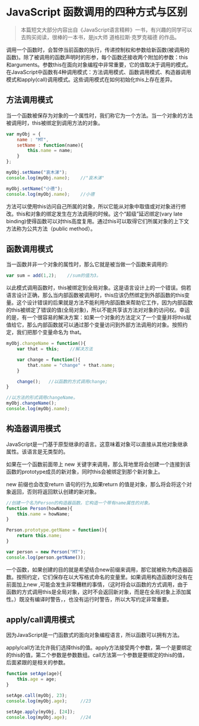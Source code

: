 # JavaScript 函数调用的四种方式与区别

> 本篇短文大部分内容出自《JavaScript语言精粹》一书，有兴趣的同学可以去购买阅读，很棒的一本书，是js大师 道格拉斯·克罗克福德 的作品。

调用一个函数时，会暂停当前函数的执行，传递控制权和参数给新函数(被调用的函数)。除了被调用的函数声明时的形参，每个函数还接收两个附加的参数：this和arguments。参数this在面向对象编程中非常重要，它的值取决于调用的模式。在JavaScript中函数有4种调用模式：方法调用模式、函数调用模式、构造器调用模式和apply(call)调用模式。这些调用模式在如何初始化this上存在差异。

## 方法调用模式

当一个函数被保存为对象的一个属性时，我们称它为一个方法。当一个对象的方法被调用时，this被绑定到调用方法的对象。

```javascript
var myObj = {
    name : "MT",
    setName : function(name){
        this.name = name;
    }
};

myObj.setName("哀木涕");
console.log(myObj.name);    //"哀木涕"

myObj.setName("小德");
console.log(myObj.name);    //小德
```

方法可以使用this访问自己所属的对象，所以它能从对象中取值或对对象进行修改。this和对象的绑定发生在方法调用的时候。这个“超级”延迟绑定(vary late binding)使得函数可以对this高度复用。通过this可以取得它们所属对象的上下文方法称为公共方法（public method）。

## 函数调用模式

当一函数并非一个对象的属性时，那么它就是被当做一个函数来调用的:

```javascript
var sum = add(1,2);    //sum的值为3。
```

以此模式调用函数时，this被绑定到全局对象。这是语言设计上的一个错误。倘若语言设计正确，那么当内部函数被调用时，this应该仍然绑定到外部函数的this变量。这个设计错误的后果就是方法不能利用内部函数来帮助它工作，因为内部函数的this被绑定了错误的值(全局对象)，所以不能共享该方法对对象的访问权。幸运的是，有一个很容易的解决方案：如果一个对象的方法定义了一个变量并将this赋值给它，那么内部函数就可以通过那个变量访问到外部方法调用的对象。按照约定，我们把那个变量命名为 that。

```javascript
myObj.changeName = function(){
    var that = this;    //解决方法

    var change = function(){
        that.name = "change" + that.name;
    }

    change();   //以函数的方式调用change;
}

//以方法的形式调用changeName。
myObj.changeName();
console.log(myObj.name);
```

## 构造器调用模式

JavaScript是一门基于原型继承的语言。这意味着对象可以直接从其他对象继承属性。该语言是无类型的。

如果在一个函数前面带上 new 关键字来调用，那么背地里将会创建一个连接到该函数的prototype成员的新对象，同时this会被绑定到那个新对象上。

new 前缀也会改变return 语句的行为,如果return 的值是对象，那么将会将这个对象返回，否则将返回默认创建的新对象。

```javascript
//创建一个名为Person的构造器函数。它构造一个带有name属性的对象。
function Person(howName){
    this.name = howName;
}

Person.prototype.getName = function(){
    return this.name;
}

var person = new Person("MT");
console.log(person.getName());
```

一个函数，如果创建的目的就是希望结合new前缀来调用，那它就被称为构造器函数。按照约定，它们保存在以大写格式命名的变量里。如果调用构造函数时没有在前面加上new ,可能会发生非常糟糕的事情，（这时将会以函数的方式调用，由于函数的方式调用this是全局对象，这时不会返回新对象，而是在全局对象上添加属性。）既没有编译时警告，，也没有运行时警告，所以大写约定非常重要。

## apply/call调用模式

因为JavaScript是一门函数式的面向对象编程语言，所以函数可以拥有方法。

apply/call方法允许我们选择this的值。apply方法接受两个参数，第一个是要绑定的this的值，第二个参数是参数数组。call方法第一个参数是要绑定的this的值，后面紧跟的是相关的参数。

```javascript
function setAge(age){
    this.age = age;
}

setAge.call(myObj, 23);
console.log(myObj.age);     //23

setAge.apply(myObj, [24]);
console.log(myObj.age);     //24
```
